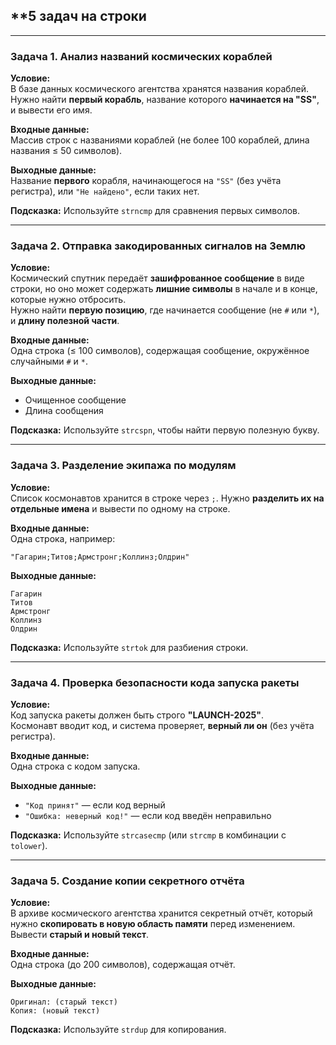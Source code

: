 ## **5 задач на строки

---

### **Задача 1. Анализ названий космических кораблей** 
**Условие:**  
В базе данных космического агентства хранятся названия кораблей. Нужно найти **первый корабль**, название которого **начинается на "SS"**, и вывести его имя.  

**Входные данные:**  
Массив строк с названиями кораблей (не более 100 кораблей, длина названия ≤ 50 символов).  

**Выходные данные:**  
Название **первого** корабля, начинающегося на `"SS"` (без учёта регистра), или `"Не найдено"`, если таких нет.  

**Подсказка:** Используйте `strncmp` для сравнения первых символов.  

---

### **Задача 2. Отправка закодированных сигналов на Землю**
**Условие:**  
Космический спутник передаёт **зашифрованное сообщение** в виде строки, но оно может содержать **лишние символы** в начале и в конце, которые нужно отбросить.  
Нужно найти **первую позицию**, где начинается сообщение (не `#` или `*`), и **длину полезной части**.  

**Входные данные:**  
Одна строка (≤ 100 символов), содержащая сообщение, окружённое случайными `#` и `*`.  

**Выходные данные:**  
- Очищенное сообщение  
- Длина сообщения  

**Подсказка:** Используйте `strcspn`, чтобы найти первую полезную букву.  

---

### **Задача 3. Разделение экипажа по модулям**
**Условие:**  
Список космонавтов хранится в строке через `;`. Нужно **разделить их на отдельные имена** и вывести по одному на строке.  

**Входные данные:**  
Одна строка, например:  
```
"Гагарин;Титов;Армстронг;Коллинз;Олдрин"
```  
**Выходные данные:**  
```
Гагарин
Титов
Армстронг
Коллинз
Олдрин
```  

**Подсказка:** Используйте `strtok` для разбиения строки.  

---

### **Задача 4. Проверка безопасности кода запуска ракеты**
**Условие:**  
Код запуска ракеты должен быть строго **"LAUNCH-2025"**.  
Космонавт вводит код, и система проверяет, **верный ли он** (без учёта регистра).  

**Входные данные:**  
Одна строка с кодом запуска.  

**Выходные данные:**  
- `"Код принят"` — если код верный  
- `"Ошибка: неверный код!"` — если код введён неправильно  

**Подсказка:** Используйте `strcasecmp` (или `strcmp` в комбинации с `tolower`).  

---

### **Задача 5. Создание копии секретного отчёта**
**Условие:**  
В архиве космического агентства хранится секретный отчёт, который нужно **скопировать в новую область памяти** перед изменением.  
Вывести **старый и новый текст**.  

**Входные данные:**  
Одна строка (до 200 символов), содержащая отчёт.  

**Выходные данные:**  
```
Оригинал: (старый текст)
Копия: (новый текст)
```  

**Подсказка:** Используйте `strdup` для копирования.  
